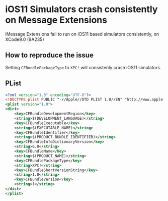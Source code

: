 # iOS11 Simulators crash consistently on Message Extensions

iMessage Extensions fail to run on iOS11 based simulators consistently, on XCode9.0 (9A235)

## How to reproduce the issue

Setting `CFBundlePackageType` to `XPC!` will consistenly crash iOS11 simulators.

## PList
``` xml
<?xml version="1.0" encoding="UTF-8"?>
<!DOCTYPE plist PUBLIC "-//Apple//DTD PLIST 1.0//EN" "http://www.apple.com/DTDs/PropertyList-1.0.dtd">
<plist version="1.0">
<dict>
	<key>CFBundleDevelopmentRegion</key>
	<string>$(DEVELOPMENT_LANGUAGE)</string>
	<key>CFBundleExecutable</key>
	<string>$(EXECUTABLE_NAME)</string>
	<key>CFBundleIdentifier</key>
	<string>$(PRODUCT_BUNDLE_IDENTIFIER)</string>
	<key>CFBundleInfoDictionaryVersion</key>
	<string>6.0</string>
	<key>CFBundleName</key>
	<string>$(PRODUCT_NAME)</string>
	<key>CFBundlePackageType</key>
	<string>XPC!</string>
	<key>CFBundleShortVersionString</key>
	<string>1.0</string>
	<key>CFBundleVersion</key>
	<string>1</string>
</dict>
</plist>
```
